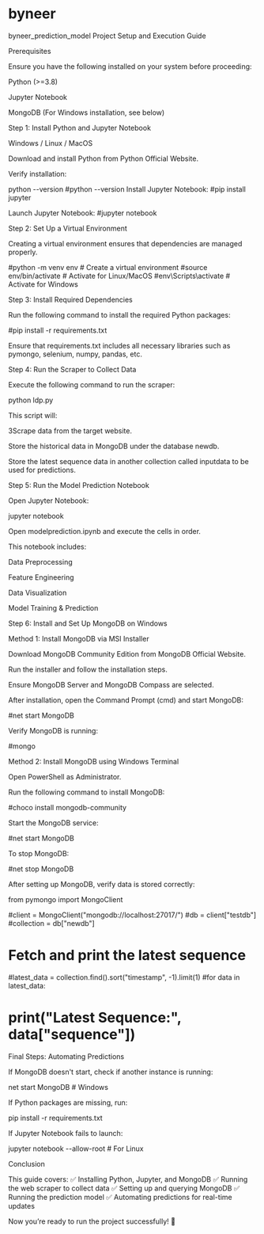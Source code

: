 # byneer
byneer_prediction_model
Project Setup and Execution Guide

Prerequisites

Ensure you have the following installed on your system before proceeding:

Python (>=3.8)

Jupyter Notebook

MongoDB (For Windows installation, see below)

Step 1: Install Python and Jupyter Notebook

Windows / Linux / MacOS

Download and install Python from Python Official Website.

Verify installation:


python --version
#python --version
Install Jupyter Notebook:
#pip install jupyter


Launch Jupyter Notebook:
#jupyter notebook


Step 2: Set Up a Virtual Environment

Creating a virtual environment ensures that dependencies are managed properly.

#python -m venv env  # Create a virtual environment
#source env/bin/activate  # Activate for Linux/MacOS
#env\Scripts\activate  # Activate for Windows

Step 3: Install Required Dependencies

Run the following command to install the required Python packages:

#pip install -r requirements.txt

Ensure that requirements.txt includes all necessary libraries such as pymongo, selenium, numpy, pandas, etc.

Step 4: Run the Scraper to Collect Data

Execute the following command to run the scraper:

python ldp.py

This script will:

3Scrape data from the target website.

Store the historical data in MongoDB under the database newdb.

Store the latest sequence data in another collection called inputdata to be used for predictions.

Step 5: Run the Model Prediction Notebook

Open Jupyter Notebook:

jupyter notebook

Open modelprediction.ipynb and execute the cells in order.

This notebook includes:

Data Preprocessing

Feature Engineering

Data Visualization

Model Training & Prediction

Step 6: Install and Set Up MongoDB on Windows

Method 1: Install MongoDB via MSI Installer

Download MongoDB Community Edition from MongoDB Official Website.

Run the installer and follow the installation steps.

Ensure MongoDB Server and MongoDB Compass are selected.

After installation, open the Command Prompt (cmd) and start MongoDB:

#net start MongoDB

Verify MongoDB is running:

#mongo

Method 2: Install MongoDB using Windows Terminal

Open PowerShell as Administrator.

Run the following command to install MongoDB:

#choco install mongodb-community

Start the MongoDB service:

#net start MongoDB

To stop MongoDB:

#net stop MongoDB

After setting up MongoDB, verify data is stored correctly:

from pymongo import MongoClient

#client = MongoClient("mongodb://localhost:27017/")
#db = client["testdb"]
#collection = db["newdb"]

# Fetch and print the latest sequence
#latest_data = collection.find().sort("timestamp", -1).limit(1)
#for data in latest_data:
#    print("Latest Sequence:", data["sequence"])

Final Steps: Automating Predictions


If MongoDB doesn't start, check if another instance is running:


net start MongoDB  # Windows

If Python packages are missing, run:

pip install -r requirements.txt

If Jupyter Notebook fails to launch:

jupyter notebook --allow-root  # For Linux

Conclusion

This guide covers:
✅ Installing Python, Jupyter, and MongoDB
✅ Running the web scraper to collect data
✅ Setting up and querying MongoDB
✅ Running the prediction model
✅ Automating predictions for real-time updates

Now you’re ready to run the project successfully! 🚀


